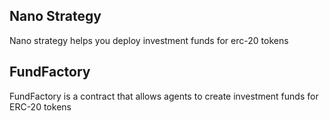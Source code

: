 ## Nano Strategy

Nano strategy helps you deploy investment funds for erc-20 tokens

## FundFactory

FundFactory is a contract that allows agents to create investment funds for ERC-20 tokens

